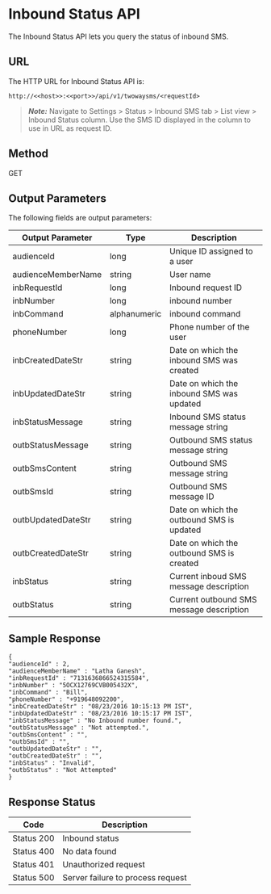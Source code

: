
# Inbound Status API

The Inbound Status API lets you query the status of inbound SMS.

## URL

The HTTP URL for Inbound Status API is:

```
http://<<host>>:<<port>>/api/v1/twowaysms/<requestId>
```

> **_Note:_** Navigate to Settings > Status > Inbound SMS tab > List view > Inbound Status column. Use the SMS ID displayed in the column to use in URL as request ID.

## Method

GET

## Output Parameters

The following fields are output parameters:

| Output Parameter   | Type         | Description                               |
| ------------------ | ------------ | ----------------------------------------- |
| audienceId         | long         | Unique ID assigned to a user              |
| audienceMemberName | string       | User name                                 |
| inbRequestId       | long         | Inbound request ID                        |
| inbNumber          | long         | inbound number                            |
| inbCommand         | alphanumeric | inbound command                           |
| phoneNumber        | long         | Phone number of the user                  |
| inbCreatedDateStr  | string       | Date on which the inbound SMS was created |
| inbUpdatedDateStr  | string       | Date on which the inbound SMS was updated |
| inbStatusMessage   | string       | Inbound SMS status message string         |
| outbStatusMessage  | string       | Outbound SMS status message string        |
| outbSmsContent     | string       | Outbound SMS message string               |
| outbSmsId          | string       | Outbound SMS message ID                   |
| outbUpdatedDateStr | string       | Date on which the outbound SMS is updated |
| outbCreatedDateStr | string       | Date on which the outbound SMS is created |
| inbStatus          | string       | Current inboud SMS message description    |
| outbStatus         | string       | Current outbound SMS message description  |

## Sample Response

```
{
"audienceId" : 2,
"audienceMemberName" : "Latha Ganesh",
"inbRequestId" : "7131636866524315584",
"inbNumber" : "5OCX12769CVB005432X",
"inbCommand" : "Bill",
"phoneNumber" : "+919648092200",
"inbCreatedDateStr" : "08/23/2016 10:15:13 PM IST",
"inbUpdatedDateStr" : "08/23/2016 10:15:17 PM IST",
"inbStatusMessage" : "No Inbound number found.",
"outbStatusMessage" : "Not attempted.",
"outbSmsContent" : "",
"outbSmsId" : "",
"outbUpdatedDateStr" : "",
"outbCreatedDateStr" : "",
"inbStatus" : "Invalid",
"outbStatus" : "Not Attempted"
}
```

## Response Status

| Code       | Description                       |
| ---------- | --------------------------------- |
| Status 200 | Inbound status                    |
| Status 400 | No data found                     |
| Status 401 | Unauthorized request              |
| Status 500 | Server failure to process request |
